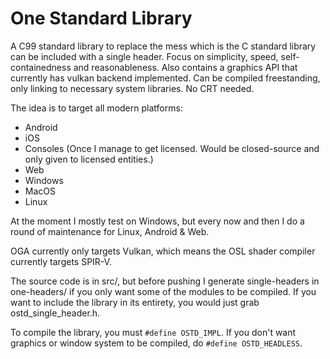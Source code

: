 

# One Standard Library

A C99 standard library to replace the mess which is the C standard library can be included with a single header. Focus on simplicity, speed, self-containedness and reasonableness. Also contains a graphics API that currently has vulkan backend implemented. Can be compiled freestanding, only linking to necessary system libraries. No CRT needed.


The idea is to target all modern platforms:
 - Android
 - iOS
 - Consoles (Once I manage to get licensed. Would be closed-source and only given to licensed entities.)
 - Web
 - Windows
 - MacOS
 - Linux

At the moment I mostly test on Windows, but every now and then I do a round of maintenance for Linux, Android & Web.

OGA currently only targets Vulkan, which means the OSL shader compiler currently targets SPIR-V.

The source code is in src/, but before pushing I generate single-headers in one-headers/ if you only want some of the modules to be compiled. If you want to include the library in its entirety, you would just grab ostd_single_header.h.

To compile the library, you must `#define OSTD_IMPL`. If you don't want graphics or window system to be compiled, do `#define OSTD_HEADLESS`. 
